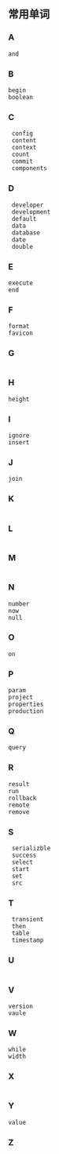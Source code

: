 ## 常用单词

### A

```
and

```

### B

```
begin
boolean

```

### C

```
 config
 content
 context
 count
 commit
 components
```

### D

```
 developer
 development
 default
 data
 database
 date
 double
```

### E

```
execute
end
```

### F

```
format
favicon
```

### G

```

```

### H

```
height
```

### I

```
ignore
insert
```

### J

```
join

```

### K

```

```

### L

```

```

### M

```

```

### N

```
number
now
null
```

### O

```
on

```

### P

```
param
project
properties
production
```

### Q

```
query
```

### R

```
result
run
rollback
remote
remove
```

### S

```
 serializble
 success
 select
 start
 set
 src
```

### T

```
 transient
 then
 table
 timestamp
```

### U

```

```

### V

```
version
vaule
```

### W

```
while
width
```

### X

```

```

### Y

```
value

```

### Z

```

```
